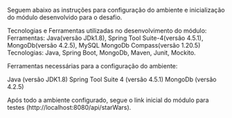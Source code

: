 Seguem abaixo as instruções para configuração do ambiente e inicialização do módulo desenvolvido para o desafio.

Tecnologias e Ferramentas utilizadas no desenvolvimento do módulo:
Ferramentas: Java(versão JDk1.8), Spring Tool Suite-4(versão 4.5.1), MongoDb(versão 4.2.5), MySQL MongoDb Compass(versão 1.20.5) 
Tecnologias: Java, Spring Boot, MongoDb, Maven, Junit, Mockito.

Ferramentas necessárias para a configuração do ambiente:

Java (versão JDK1.8)
Spring Tool Suite 4 (versão 4.5.1)
MongoDb (versão 4.2.5)

Após todo a ambiente configurado, segue o link inicial do módulo para testes (http://localhost:8080/api/starWars).
